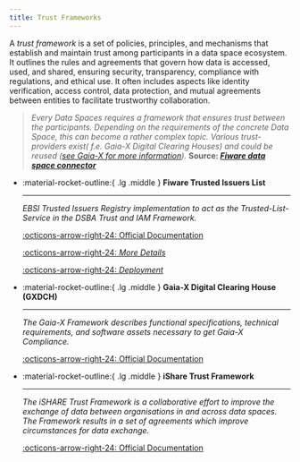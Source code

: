 ```yaml
---
title: Trust Frameworks
---
```


A _trust framework_ is a set of policies, principles, and mechanisms that establish and maintain trust among participants in a data space ecosystem. It outlines the rules and agreements that govern how data is accessed, used, and shared, ensuring security, transparency, compliance with regulations, and ethical use. It often includes aspects like identity verification, access control, data protection, and mutual agreements between entities to facilitate trustworthy collaboration.

> _Every Data Spaces requires a framework that ensures trust between the participants. Depending on the requirements of the concrete Data Space, this can become a rather complex topic. Various trust-providers exist( f.e. Gaia-X Digital Clearing Houses) and could be reused ([see Gaia-X for more information](https://github.com/FIWARE/data-space-connector/blob/main/doc/GAIA_X.MD))._ **Source: [_Fiware data space connector_](https://github.com/FIWARE/data-space-connector/blob/main/doc/deployment-integration/local-deployment/LOCAL.MD#the-trust-anchor)**

<div class="grid cards" markdown>

-   :material-rocket-outline:{ .lg .middle } __Fiware Trusted Issuers List__

    ---

    _EBSI Trusted Issuers Registry implementation to act as the Trusted-List-Service in the DSBA Trust and IAM Framework._

    [:octicons-arrow-right-24: Official Documentation](https://github.com/FIWARE/trusted-issuers-list/blob/main/README.md)
    
    [:octicons-arrow-right-24: _More Details_](./fiware_trust_anchor/details.md)

    [:octicons-arrow-right-24: _Deployment_](./fiware_trust_anchor/deployment.md)

-   :material-rocket-outline:{ .lg .middle } __Gaia-X Digital Clearing House (GXDCH)__

    ---

    _The Gaia-X Framework describes functional specifications, technical requirements, and software assets necessary to get Gaia-X Compliance._

    [:octicons-arrow-right-24: Official Documentation](https://gaia-x.eu/services-deliverables/digital-clearing-house/)

-   :material-rocket-outline:{ .lg .middle } __iShare Trust Framework__

    ---

    _The iSHARE Trust Framework is a collaborative effort to improve the exchange of data between organisations in and across data spaces. The Framework results in a set of agreements which improve circumstances for data exchange._

    [:octicons-arrow-right-24: Official Documentation](https://framework.ishare.eu/)
</div>